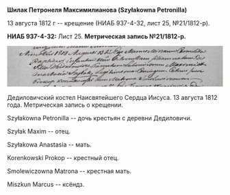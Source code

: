 **Шилак Петронеля Максимилианова (Szyłakowna Petronilla)**

13 августа 1812 г -- крещение (НИАБ 937-4-32, лист 25, №21/1812-р).

**НИАБ 937-4-32:** Лист 25. **Метрическая запись №21/1812-р.**

![](./media/a1eec840b5c01b03c361b4f4cec401f5f85c9709.png)

Дедиловичский костел Наисвятейшего Сердца Иисуса. 13 августа 1812 года.
Метрическая запись о крещении.

Szyłakowna Petronilla -- дочь крестьян с деревни Дедиловичи.

Szyłak Maxim -- отец.

Szyłakowa Anastasia -- мать.

Korenkowski Prokop -- крестный отец.

Smolewiczowna Matrona -- крестная мать.

Miszkun Marcus -- ксёндз.
